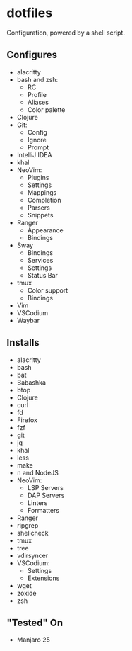 # dotfiles

Configuration, powered by a shell script.

## Configures

- alacritty
- bash and zsh:
    - RC
    - Profile
    - Aliases
    - Color palette
- Clojure
- Git:
    - Config
    - Ignore
    - Prompt
- IntelliJ IDEA
- khal
- NeoVim:
    - Plugins
    - Settings
    - Mappings
    - Completion
    - Parsers
    - Snippets
- Ranger
    - Appearance
    - Bindings
- Sway
    - Bindings
    - Services
    - Settings
    - Status Bar
- tmux
    - Color support
    - Bindings
- Vim
- VSCodium
- Waybar


## Installs

- alacritty
- bash
- bat
- Babashka
- btop
- Clojure
- curl
- fd
- Firefox
- fzf
- git
- jq
- khal
- less
- make
- n and NodeJS
- NeoVim:
    - LSP Servers
    - DAP Servers
    - Linters
    - Formatters
- Ranger
- ripgrep
- shellcheck
- tmux
- tree
- vdirsyncer
- VSCodium:
    - Settings
    - Extensions
- wget
- zoxide
- zsh


## "Tested" On

- Manjaro 25
